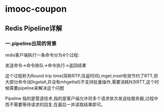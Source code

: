 # imooc-coupon
## Redis Pipeline详解

### 一.pipeline出现的背景

redis客户端执行一条命令分为4个过程:

发送命令->命令排队->命令执行->返回结果

这个过程称为Round trip time(简称RTP,往返时间),mget,mset有效节约了RTT,但大部分命令(如hgetall,并没有mhgettall)不支持批量操作,需要消耗N次RTT,这个时候需要pipeline来解决这个问题

 Pipeline 指的是管道技术,指的是客户端允许将多个请求依次发送给服务器,过程中而不需要等待请求的回复,在最后一并读取结果即可。

